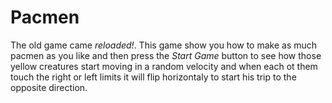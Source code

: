 # Pacmen
The old game came *reloaded!*. This game show you how to make as much pacmen as you like and then press the *Start Game* button to see how those yellow creatures start moving in a random velocity and when each ot them touch the right or left limits it will flip horizontaly to start his trip to the opposite direction.
